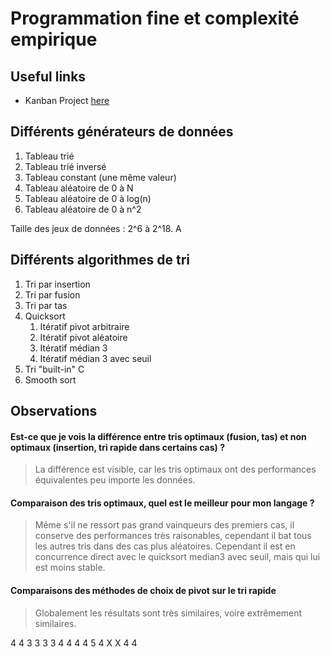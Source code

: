# Programmation fine et complexité empirique

## Useful links

* Kanban Project [here](https://github.com/acouvreur/pfce-tri/projects/1)

## Différents générateurs de données

1. Tableau trié
2. Tableau trié inversé
3. Tableau constant (une même valeur)
4. Tableau aléatoire de 0 à N
5. Tableau aléatoire de 0 à log(n)
6. Tableau aléatoire de 0 à n^2

Taille des jeux de données : 2^6 à 2^18. A

## Différents algorithmes de tri

1. Tri par insertion
2. Tri par fusion
3. Tri par tas
4. Quicksort
    1. Itératif pivot arbitraire
    2. Itératif pivot aléatoire
    3. Itératif médian 3
    4. Itératif médian 3 avec seuil
5. Tri "built-in" C
6. Smooth sort

## Observations

#### Est-ce que je vois la différence entre tris optimaux (fusion, tas) et non optimaux (insertion, tri rapide dans certains cas) ?

> La différence est visible, car les tris optimaux ont des performances équivalentes peu importe les données.

#### Comparaison des tris optimaux, quel est le meilleur pour mon langage ?

> Même s'il ne ressort pas grand vainqueurs des premiers cas, il conserve des performances très raisonables, cependant il bat tous les autres tris dans des cas plus aléatoires. Cependant il est en concurrence direct avec le quicksort median3 avec seuil, mais qui lui est moins stable. 

#### Comparaisons des méthodes de choix de pivot sur le tri rapide

> Globalement les résultats sont très similaires, voire extrêmement similaires.

4 4 3 3 3 3 4 4 4 4 5 4 X X 4 4